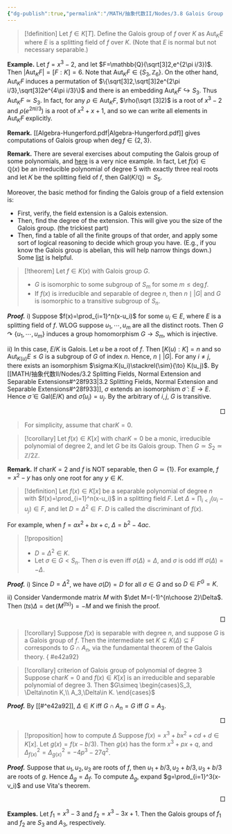 ```yaml
---
{"dg-publish":true,"permalink":"/MATH/抽象代数II/Nodes/3.8 Galois Group of a Polynomial/","dgPassFrontmatter":true}
---
```



> [!definition]
> Let $f\in K[T]$. Define the Galois group of $f$ over $K$ as $\mathrm{Aut}_KE$ where $E$ is a splitting field of $f$ over $K$. (Note that $E$ is normal but not necessary separable.)

**Example.** Let $f=x^3-2$, and let $F=\mathbb{Q}(\sqrt[3]2,e^{2\pi i/3})$. Then $|\mathrm{Aut}_KF|=[F:K]=6$. Note that $\mathrm{Aut}_KF\in\{S_3,\mathbb{Z}_6\}$. On the other hand, $\mathrm{Aut}_KF$ induces a permutation of $\{\sqrt[3]2,\sqrt[3]2e^{2\pi i/3},\sqrt[3]2e^{4\pi i/3}\}$ and there is an embedding $\mathrm{Aut}_KF\hookrightarrow S_3$. Thus $\mathrm{Aut}_KF\simeq S_3$. In fact, for any $\rho\in \mathrm{Aut}_KF$, $\rho(\sqrt [3]2)$ is a root of $x^3-2$ and $\rho(e^{2\pi i/3})$ is a root of $x^2+x+1$, and so we can write all elements in $\mathrm{Aut}_KF$ explicitly.

**Remark.** [[Algebra-Hungerford.pdf\|Algebra-Hungerford.pdf]] gives computations of Galois group when $\deg f\in\{2,3\}$. 

**Remark.** There are several exercises about computing the Galois group of some polynomials, and [here](https://math.stackexchange.com/a/677211/1445401) is a very nice example. In fact, Let $f(x)\in \mathbb{Q}(x)$ be an irreducible polynomial of degree $5$ with exactly three real roots and let 𝐾 be the splitting field of 𝑓, then $\mathrm{Gal}(K/\mathbb{Q})\simeq S_5$. 

Moreover, the basic method for finding the Galois group of a field extension is:
- First, verify, the field extension is a Galois extension.
- Then, find the degree of the extension. This will give you the size of the Galois group. (the trickiest part)
- Then, find a table of all the finite groups of that order, and apply some sort of logical reasoning to decide which group you have. (E.g., if you know the Galois group is abelian, this will help narrow things down.) Some [list](https://groupprops.subwiki.org/wiki/Category%3aGroups_of_a_particular_order) is helpful.

> [!theorem]
> Let $f\in K(x)$ with Galois group $G$. 
> - $G$ is isomorphic to some subgroup of $S_m$ for some $m\leqslant \deg f$.  
> - If $f(x)$ is irreducible and separable of degree $n$, then $n\mid|G|$ and $G$ is isomorphic to a transitive subgroup of $S_n$.

**_Proof._**
i) Suppose $f(x)=\prod_{i=1}^n(x-u_i)$ for some $u_i\in E$, where $E$ is a splitting field of $f$. WLOG suppose $u_1,\cdots,u_m$ are all the distinct roots. Then $G\curvearrowright\{u_1,\cdots,u_m\}$ induces a group homomorphism $G\to S_m$, which is injective. 

ii) In this case, $E/K$ is Galois. Let $u$ be a root of $f$. Then $[K(u):K]=n$ and so $\mathrm{Aut}_{K(u)}E\leqslant G$ is a subgroup of $G$ of index $n$. Hence, $n\mid|G|$. For any $i\neq j$, there exists an isomorphism $\sigma:K(u_i)\stackrel{\sim}{\to} K(u_j)$. By [[MATH/抽象代数II/Nodes/3.2 Splitting Fields, Normal Extension and Separable Extensions#^28f933\|3.2 Splitting Fields, Normal Extension and Separable Extensions#^28f933]], $\sigma$ extends an isomorphism $\widetilde \sigma:E\to E$. Hence $\widetilde \sigma\in \mathrm{Gal}(E/K)$ and $\widetilde \sigma(u_i)=u_j$. By the arbitrary of $i,j$, $G$ is transitive.
<p align="right">□</p>


> For simplicity, assume that $\mathrm{char} K=0$. 

> [!corollary]
> Let $f(x)\in K[x]$ with $\mathrm{char} K=0$ be a monic, irreducible polynomial of degree $2$, and let $G$ be its Galois group. Then $G\simeq S_2\simeq \mathbb{Z}/2\mathbb{Z}$. 

**Remark.** If $\mathrm{char} K=2$ and $f$ is NOT separable, then $G\simeq \{1\}$. For example, $f=x^2-y$ has only one root for any $y\in K$. 

> [!definition]
> Let $f(x)\in K[x]$ be a separable polynomial of degree $n$ with $f(x)=\prod_{i=1}^n(x-u_i)$ in a splitting field $F$. Let $\Delta=\prod_{i<j}(u_i-u_j)\in F$, and let $D=\Delta^2\in F$. $D$ is called the discriminant of $f(x)$. 

For example, when $f=ax^2+bx+c$, $\Delta=b^2-4ac$.

> [!proposition]
> - $D=\Delta^2\in K$.
> - Let $\sigma\in G<S_n$. Then $\sigma$ is even iff $\sigma(\Delta)=\Delta$, and $\sigma$ is odd iff $\sigma(\Delta)=-\Delta$. 

**_Proof._**
i) Since $D=\Delta^2$, we have $\sigma(D)=D$ for all $\sigma\in G$ and so $D\in F^{G}=K$.

ii) Consider Vandermonde matrix $M$ with $\det M=(-1)^{n\choose 2}\Delta$. Then $(ts)\Delta=\det (M^{(ts)})=-M$ and we finish the proof. 
<p align="right">□</p>


> [!corollary]
> Suppose $f(x)$ is separable with degree $n$, and suppose $G$ is a Galois group of $f$. Then the intermediate set $K\subseteq K(\Delta)\subseteq F$ corresponds to $G\cap A_n$, via the fundamental theorem of the Galois theory.
{ #e42a92}



> [!corollary] criterion of Galois group of polynomial of degree $3$
> Suppose $\mathrm{char} K=0$ and $f(x)\in K[x]$ is an irreducible and separable polynomial of degree $3$. 
> Then $G\simeq \begin{cases}S_3, \Delta\notin K,\\ A_3,\Delta\in K. \end{cases}$

**_Proof._** 
By [[#^e42a92]], $\Delta\in K$ iff $G\cap A_n=G$ iff $G=A_3$.
<p align="right">□</p>


> [!proposition] how to compute $\Delta$
> Suppose $f(x)=x^3+bx^2+cd+d\in K[x]$. Let $g(x)=f(x-b/3)$. Then $g(x)$ has the form $x^3+px+q$, and $\Delta_{f(x)}^2=\Delta_{g(x)}^2=-4p^3-27q^2$. 

**_Proof._**
Suppose that $u_1,u_2,u_3$ are roots of $f$, then $u_1+b/3,u_2+b/3,u_3+b/3$ are roots of $g$. Hence $\Delta_g=\Delta_f$. To compute $\Delta_g$, expand $g=\prod_{i=1}^3(x-v_i)$ and use Vita's theorem.
<p align="right">□</p>


**Examples.** Let $f_1=x^3-3$ and $f_2=x^3-3x+1$. Then the Galois groups of $f_1$ and $f_2$ are $S_3$ and $A_3$, respectively.

